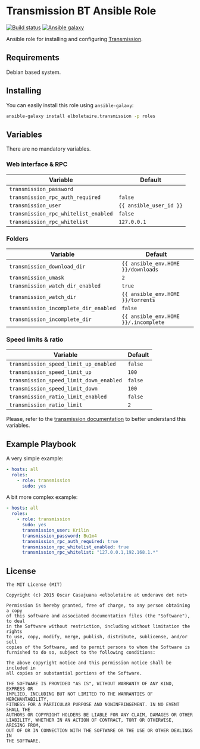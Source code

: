 Transmission BT Ansible Role
============================

[![Build status](https://img.shields.io/travis/elboletaire/ansible-transmission.svg?style=flat-square)](https://travis-ci.org/elboletaire/ansible-transmission)
[![Ansible galaxy](https://img.shields.io/ansible/role/5518.svg?style=flat-square)](https://galaxy.ansible.com/list#/roles/5518)

Ansible role for installing and configuring [Transmission](http://www.transmissionbt.com/).

Requirements
------------

Debian based system.

Installing
----------

You can easily install this role using `ansible-galaxy`:

```bash
ansible-galaxy install elboletaire.transmission -p roles
```

Variables
---------

There are no mandatory variables.

### Web interface & RPC

| Variable                             | Default                 |
| ------------------------------------ | ----------------------- |
| `transmission_password`              |                         |
| `transmission_rpc_auth_required`     | `false`                 |
| `transmission_user`                  | `{{ ansible_user_id }}` |
| `transmission_rpc_whitelist_enabled` | `false`                 |
| `transmission_rpc_whitelist`         | `127.0.0.1`             |

### Folders

| Variable                              | Default                              |
| ------------------------------------- | ------------------------------------ |
| `transmission_download_dir`           | `{{ ansible_env.HOME }}/downloads`   |
| `transmission_umask`                  | `2`                                  |
| `transmission_watch_dir_enabled`      | `true`                               |
| `transmission_watch_dir`              | `{{ ansible_env.HOME }}/torrents`    |
| `transmission_incomplete_dir_enabled` | `false`                              |
| `transmission_incomplete_dir`         | `{{ ansible_env.HOME }}/.incomplete` |

### Speed limits & ratio

| Variable                               | Default |
| ---------------------------------------| ------- |
| `transmission_speed_limit_up_enabled`  | `false` |
| `transmission_speed_limit_up`          | `100`   |
| `transmission_speed_limit_down_enabled`| `false` |
| `transmission_speed_limit_down`        | `100`   |
| `transmission_ratio_limit_enabled`     | `false` |
| `transmission_ratio_limit`             | `2`     |


Please, refer to the
[transmission documentation](https://trac.transmissionbt.com/wiki/EditConfigFiles)
to better understand this variables.

Example Playbook
----------------

A very simple example:

```yaml
- hosts: all
  roles:
    - role: transmission
      sudo: yes
```

A bit more complex example:

```yaml
- hosts: all
  roles:
    - role: transmission
      sudo: yes
      transmission_user: Krilin
      transmission_password: Bu1m4
      transmission_rpc_auth_required: true
      transmission_rpc_whitelist_enabled: true
      transmission_rpc_whitelist: "127.0.0.1,192.168.1.*"
```

License
-------

    The MIT License (MIT)

    Copyright (c) 2015 Oscar Casajuana <elboletaire at underave dot net>

    Permission is hereby granted, free of charge, to any person obtaining a copy
    of this software and associated documentation files (the "Software"), to deal
    in the Software without restriction, including without limitation the rights
    to use, copy, modify, merge, publish, distribute, sublicense, and/or sell
    copies of the Software, and to permit persons to whom the Software is
    furnished to do so, subject to the following conditions:

    The above copyright notice and this permission notice shall be included in
    all copies or substantial portions of the Software.

    THE SOFTWARE IS PROVIDED "AS IS", WITHOUT WARRANTY OF ANY KIND, EXPRESS OR
    IMPLIED, INCLUDING BUT NOT LIMITED TO THE WARRANTIES OF MERCHANTABILITY,
    FITNESS FOR A PARTICULAR PURPOSE AND NONINFRINGEMENT. IN NO EVENT SHALL THE
    AUTHORS OR COPYRIGHT HOLDERS BE LIABLE FOR ANY CLAIM, DAMAGES OR OTHER
    LIABILITY, WHETHER IN AN ACTION OF CONTRACT, TORT OR OTHERWISE, ARISING FROM,
    OUT OF OR IN CONNECTION WITH THE SOFTWARE OR THE USE OR OTHER DEALINGS IN
    THE SOFTWARE.
